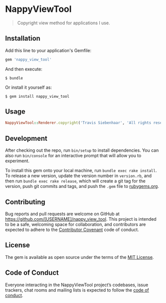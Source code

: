 # NappyViewTool

> Copyright view method for applications I use.

## Installation

Add this line to your application's Gemfile:

```ruby
gem 'nappy_view_tool'
```

And then execute:

    $ bundle

Or install it yourself as:

    $ gem install nappy_view_tool

## Usage

```ruby
NappyViewTool::Renderer.copyright('Travis Siebenhaar', 'All rights reserved')
```

## Development

After checking out the repo, run `bin/setup` to install dependencies. You can also run `bin/console` for an interactive prompt that will allow you to experiment.

To install this gem onto your local machine, run `bundle exec rake install`. To release a new version, update the version number in `version.rb`, and then run `bundle exec rake release`, which will create a git tag for the version, push git commits and tags, and push the `.gem` file to [rubygems.org](https://rubygems.org).

## Contributing

Bug reports and pull requests are welcome on GitHub at https://github.com/[USERNAME]/nappy_view_tool. This project is intended to be a safe, welcoming space for collaboration, and contributors are expected to adhere to the [Contributor Covenant](http://contributor-covenant.org) code of conduct.

## License

The gem is available as open source under the terms of the [MIT License](https://opensource.org/licenses/MIT).

## Code of Conduct

Everyone interacting in the NappyViewTool project’s codebases, issue trackers, chat rooms and mailing lists is expected to follow the [code of conduct](https://github.com/[USERNAME]/nappy_view_tool/blob/master/CODE_OF_CONDUCT.md).
